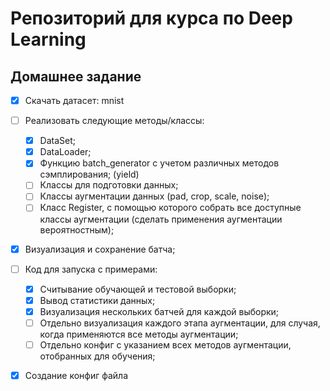 Репозиторий для курса по Deep Learning
========================
Домашнее задание
-------------------------
* [x] Скачать датасет: mnist
* [ ] Реализовать следующие методы/классы:
    + [x] DataSet;
    + [x] DataLoader;
    + [x] Функцию batch_generator с учетом различных методов сэмплирования; (yield)
    + [ ] Классы для подготовки данных;
    + [ ] Классы аугментации данных (pad, crop, scale, noise);
    + [ ] Класс Register, с помощью которого собрать все доступные классы аугментации (сделать применения аугментации
вероятностным);
* [x] Визуализация и сохранение батча; 
* [ ] Код для запуска с примерами:
    + [x] Считывание обучающей и тестовой выборки;
    + [x] Вывод статистики данных;
    + [x] Визуализация нескольких батчей для каждой выборки;
    + [ ] Отдельно визуализация каждого этапа аугментации, для случая, когда применяются все методы аугментации;
    + [ ] Отдельно конфиг с указанием всех методов аугментации, отобранных для обучения;
* [x] Создание конфиг файла

